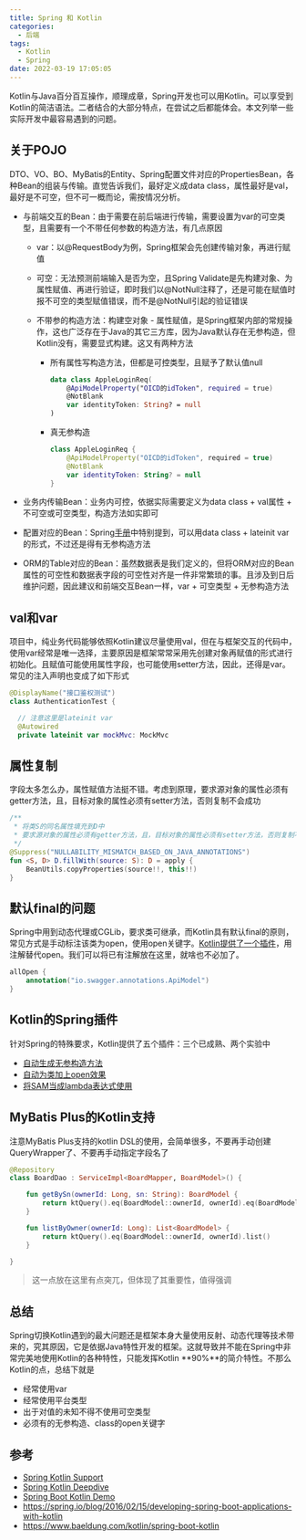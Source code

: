 ```yaml
---
title: Spring 和 Kotlin
categories:
  - 后端
tags:
  - Kotlin
  - Spring
date: 2022-03-19 17:05:05
---
```


Kotlin与Java百分百互操作，顺理成章，Spring开发也可以用Kotlin。可以享受到Kotlin的简洁语法。二者结合的大部分特点，在尝试之后都能体会。本文列举一些实际开发中最容易遇到的问题。

<!--more-->

## 关于POJO

DTO、VO、BO、MyBatis的Entity、Spring配置文件对应的PropertiesBean，各种Bean的组装与传输。直觉告诉我们，最好定义成data class，属性最好是val，最好是不可空，但不可一概而论，需按情况分析。

- 与前端交互的Bean：由于需要在前后端进行传输，需要设置为var的可空类型，且需要有一个不带任何参数的构造方法，有几点原因

  - var：以@RequestBody为例，Spring框架会先创建传输对象，再进行赋值

  - 可空：无法预测前端输入是否为空，且Spring Validate是先构建对象、为属性赋值、再进行验证，即时我们以@NotNull注释了，还是可能在赋值时报不可空的类型赋值错误，而不是@NotNull引起的验证错误

  - 不带参的构造方法：构建空对象 - 属性赋值，是Spring框架内部的常规操作，这也广泛存在于Java的其它三方库，因为Java默认存在无参构造，但Kotlin没有，需要显式构建。这又有两种方法

    - 所有属性写构造方法，但都是可控类型，且赋予了默认值null

      ```kotlin
      data class AppleLoginReq(
          @ApiModelProperty("OICD的idToken", required = true)
          @NotBlank
          var identityToken: String? = null
      )
      ```

    - 真无参构造

      ```kotlin
      class AppleLoginReq {
          @ApiModelProperty("OICD的idToken", required = true)
          @NotBlank
          var identityToken: String? = null
      }
      ```

- 业务内传输Bean：业务内可控，依据实际需要定义为data class + val属性 + 不可空或可空类型，构造方法如实即可
- 配置对应的Bean：Spring[手册](https://docs.spring.io/spring-boot/docs/2.0.x/reference/html/boot-features-kotlin.html#boot-features-kotlin-configuration-properties)中特别提到，可以用data class + lateinit var的形式，不过还是得有无参构造方法
- ORM的Table对应的Bean：虽然数据表是我们定义的，但将ORM对应的Bean属性的可空性和数据表字段的可空性对齐是一件非常繁琐的事。且涉及到日后维护问题，因此建议和前端交互Bean一样，var + 可空类型 + 无参构造方法

## val和var

项目中，纯业务代码能够依照Kotlin建议尽量使用val，但在与框架交互的代码中，使用var经常是唯一选择，主要原因是框架常常采用先创建对象再赋值的形式进行初始化。且赋值可能使用属性字段，也可能使用setter方法，因此，还得是var。常见的注入声明也变成了如下形式

```kotlin
@DisplayName("接口鉴权测试")
class AuthenticationTest {

  // 注意这里是lateinit var
  @Autowired
  private lateinit var mockMvc: MockMvc
```

## 属性复制

字段太多怎么办，属性赋值方法挺不错。考虑到原理，要求源对象的属性必须有getter方法，且，目标对象的属性必须有setter方法，否则复制不会成功

```kotlin
/**
 * 将类S的同名属性填充到D中
 * 要求源对象的属性必须有getter方法，且，目标对象的属性必须有setter方法，否则复制不会成功
 */
@Suppress("NULLABILITY_MISMATCH_BASED_ON_JAVA_ANNOTATIONS")
fun <S, D> D.fillWith(source: S): D = apply {
    BeanUtils.copyProperties(source!!, this!!)
}
```

## 默认final的问题

Spring中用到动态代理或CGLib，要求类可继承，而Kotlin具有默认final的原则，常见方式是手动标注该类为open，使用open关键字。[Kotlin提供了一个插件](https://kotlinlang.org/docs/all-open-plugin.html#gradle)，用注解替代open。我们可以将已有注解放在这里，就啥也不必加了。

```kotlin
allOpen {
    annotation("io.swagger.annotations.ApiModel")
}
```

## Kotlin的Spring插件

针对Spring的特殊要求，Kotlin提供了五个插件：三个已成熟、两个实验中

- [自动生成无参构造方法](https://kotlinlang.org/docs/no-arg-plugin.html)
- [自动为类加上open效果](https://kotlinlang.org/docs/all-open-plugin.html)
- [将SAM当成lambda表达式使用](https://kotlinlang.org/docs/sam-with-receiver-plugin.html)

## MyBatis Plus的Kotlin支持

注意MyBatis Plus支持的kotlin DSL的使用，会简单很多，不要再手动创建QueryWrapper了、不要再手动指定字段名了

```kotlin
@Repository
class BoardDao : ServiceImpl<BoardMapper, BoardModel>() {

    fun getBySn(ownerId: Long, sn: String): BoardModel {
        return ktQuery().eq(BoardModel::ownerId, ownerId).eq(BoardModel::sn, sn).one()
    }

    fun listByOwner(ownerId: Long): List<BoardModel> {
        return ktQuery().eq(BoardModel::ownerId, ownerId).list()
    }

}
```

> 这一点放在这里有点突兀，但体现了其重要性，值得强调

## 总结

Spring切换Kotlin遇到的最大问题还是框架本身大量使用反射、动态代理等技术带来的，究其原因，它是依据Java特性开发的框架。这就导致并不能在Spring中非常完美地使用Kotlin的各种特性，只能发挥Kotlin **90%**的简介特性。不那么Kotlin的点，总结下就是

- 经常使用var
- 经常使用平台类型
- 出于对值的未知不得不使用可空类型
- 必须有的无参构造、class的open关键字

## 参考

- [Spring Kotlin Support](https://docs.spring.io/spring-boot/docs/2.0.x/reference/html/boot-features-kotlin.html)
- [Spring Kotlin Deepdive](https://github.com/sdeleuze/spring-kotlin-deepdive)
- [Spring Boot Kotlin Demo](https://github.com/sdeleuze/spring-boot-kotlin-demo)
- https://spring.io/blog/2016/02/15/developing-spring-boot-applications-with-kotlin
- https://www.baeldung.com/kotlin/spring-boot-kotlin

